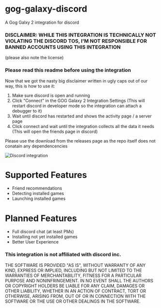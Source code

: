 # gog-galaxy-discord
A Gog Galxy 2 integration for discord

### DISCLAIMER: WHILE THIS INTEGRATION IS TECHNICALLY NOT VIOLATING THE DISCORD TOS, I'M NOT RESPONSIBLE FOR BANNED ACCOUNTS USING THIS INTEGRATION
(please also note the license)

### Please read this readme before using the integration

Now that we got the nasty big disclaimer written in ugly caps out of our way, this is how to use it:

1. Make sure discord is open and running
2. Click "Connect" in the GOG Galaxy 2 Integration Settings
 (This will restart discord in developer mode so the integration can attach a debugger to it)
3. Wait until discord has restarted and shows the activity page / a server page
4. Click connect and wait until the integration collects all the data it needs
 (This will open the friends page in discord)

Please use the download from the releases page as the repo itself does not conatain any dependencencies

![Discord integration](https://i.imgur.com/lMB0dxO.png)

# Supported Features
- Friend recommendations
- Detecting installed games
- Launching installed games

# Planned Features
- Full discord chat (at least PMs)
- Installing not yet installed games
- Better User Experience


### This integration is not affiliated with discord inc. 

THE SOFTWARE IS PROVIDED "AS IS", WITHOUT WARRANTY OF ANY KIND, EXPRESS OR IMPLIED, INCLUDING BUT NOT LIMITED TO THE WARRANTIES OF MERCHANTABILITY, FITNESS FOR A PARTICULAR PURPOSE AND NONINFRINGEMENT. IN NO EVENT SHALL THE AUTHORS OR COPYRIGHT HOLDERS BE LIABLE FOR ANY CLAIM, DAMAGES OR OTHER LIABILITY, WHETHER IN AN ACTION OF CONTRACT, TORT OR OTHERWISE, ARISING FROM, OUT OF OR IN CONNECTION WITH THE SOFTWARE OR THE USE OR OTHER DEALINGS IN THE SOFTWARE.
